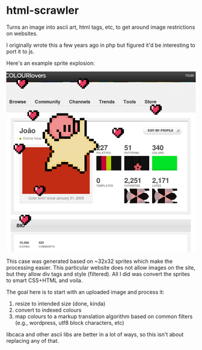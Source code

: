 html-scrawler
=============

Turns an image into ascii art, html tags, etc, to get around image restrictions on websites.

I originally wrote this a few years ago in php but figured it'd be interesting to port it to js.

Here's an example sprite explosion:

![Example sprite explosion](https://raw.githubusercontent.com/starstuffharvestingstarlight/html-scrawler/master/doc/example_1.png)

This case was generated based on ~32x32 sprites which make the processing easier. This particular website does not allow images on the site, but they allow div tags and style (filtered). All I did was convert the sprites to smart CSS+HTML and voila.

The goal here is to start with an uploaded image and process it:
1. resize to intended size (done, kinda)
2. convert to indexed colours
3. map colours to a markup translation algorithm based on common filters (e.g., wordpress, utf8 block characters, etc)

libcaca and other ascii libs are better in a lot of ways, so this isn't about replacing any of that.
